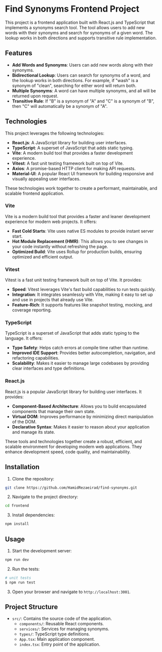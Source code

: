 # Find Synonyms Frontend Project

This project is a frontend application built with React.js and TypeScript that implements a synonyms search tool. The tool allows users to add new words with their synonyms and search for synonyms of a given word. The lookup works in both directions and supports transitive rule implementation.

## Features

- **Add Words and Synonyms**: Users can add new words along with their synonyms.
- **Bidirectional Lookup**: Users can search for synonyms of a word, and the lookup works in both directions. For example, if "wash" is a synonym of "clean", searching for either word will return both.
- **Multiple Synonyms**: A word can have multiple synonyms, and all will be returned upon request.
- **Transitive Rule**: If "B" is a synonym of "A" and "C" is a synonym of "B", then "C" will automatically be a synonym of "A".

## Technologies

This project leverages the following technologies:

- **React.js**: A JavaScript library for building user interfaces.
- **TypeScript**: A superset of JavaScript that adds static typing.
- **Vite**: A modern build tool that provides a faster development experience.
- **Vitest**: A fast unit testing framework built on top of Vite.
- **Axios**: A promise-based HTTP client for making API requests.
- **Material-UI**: A popular React UI framework for building responsive and visually appealing user interfaces.

These technologies work together to create a performant, maintainable, and scalable frontend application.

### Vite

Vite is a modern build tool that provides a faster and leaner development experience for modern web projects. It offers:

- **Fast Cold Starts**: Vite uses native ES modules to provide instant server start.
- **Hot Module Replacement (HMR)**: This allows you to see changes in your code instantly without refreshing the page.
- **Optimized Build**: Vite uses Rollup for production builds, ensuring optimized and efficient output.

### Vitest

Vitest is a fast unit testing framework built on top of Vite. It provides:

- **Speed**: Vitest leverages Vite's fast build capabilities to run tests quickly.
- **Integration**: It integrates seamlessly with Vite, making it easy to set up and use in projects that already use Vite.
- **Feature-Rich**: It supports features like snapshot testing, mocking, and coverage reporting.

### TypeScript

TypeScript is a superset of JavaScript that adds static typing to the language. It offers:

- **Type Safety**: Helps catch errors at compile time rather than runtime.
- **Improved IDE Support**: Provides better autocompletion, navigation, and refactoring capabilities.
- **Scalability**: Makes it easier to manage large codebases by providing clear interfaces and type definitions.

### React.js

React.js is a popular JavaScript library for building user interfaces. It provides:

- **Component-Based Architecture**: Allows you to build encapsulated components that manage their own state.
- **Virtual DOM**: Improves performance by minimizing direct manipulation of the DOM.
- **Declarative Syntax**: Makes it easier to reason about your application and manage its state.

These tools and technologies together create a robust, efficient, and scalable environment for developing modern web applications. They enhance development speed, code quality, and maintainability.

## Installation

1. Clone the repository:

```bash
git clone https://github.com/HamidRezaeirad/find-synonyms.git
```

2. Navigate to the project directory:

```bash
cd frontend
```

3. Install dependencies:

```bash
npm install
```

## Usage

1. Start the development server:

```bash
npm run dev
```

2. Run the tests:

```bash
# unit tests
$ npm run test
```

3. Open your browser and navigate to `http://localhost:3001`.

## Project Structure

- `src/`: Contains the source code of the application.
  - `components/`: Reusable React components.
  - `services/`: Services for managing synonyms.
  - `types/`: TypeScript type definitions.
  - `App.tsx`: Main application component.
  - `index.tsx`: Entry point of the application.
